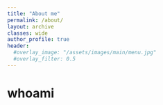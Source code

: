 ```yaml
---
title: "About me"
permalink: /about/
layout: archive
classes: wide
author_profile: true
header:  
  #overlay_image: "/assets/images/main/menu.jpg"
  #overlay_filter: 0.5
---
```


# whoami

<script src="https://tryhackme.com/badge/1326781"></script>

